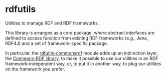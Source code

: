 # rdfutils

Utilities to manage RDF and RDF frameworks.  

This library is arranges as a core package, where abstract interfaces are defined to access function from existing RDF frameworks 
(e.g., Jena, RDF4J) and a set of framework-specific package.  

In particular, the [rdfutils-commonsrdf](rdfutils-commonsrdf) module adds up an indirection layer, the 
[Commons-RDF library](https://commons.apache.org/proper/commons-rdf), to make it possible to use our utilities in an RDF 
framework-independent way, or, to put it in another way, to plug our utilities on the framework you prefer.  


